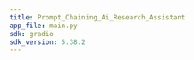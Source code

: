 ```yaml
---
title: Prompt_Chaining_Ai_Research_Assistant
app_file: main.py
sdk: gradio
sdk_version: 5.38.2
---
```

